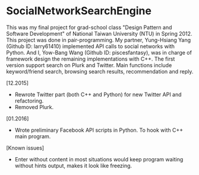 SocialNetworkSearchEngine
=========================

This was my final project for grad-school class "Design Pattern and Software Development" of National Taiwan University (NTU) in Spring 2012. This project was done in pair-programming. My partner, Yung-Hsiang Yang (Github ID: larry61410) implemented API calls to social networks with Python. And I, Yow-Bang Wang (Github ID: piscesfantasy), was in charge of framework design the remaining implementations with C++. The first version support search on Plurk and Twitter. Main functions include keyword/friend search, browsing search results, recommendation and reply.

[12.2015]
- Rewrote Twitter part (both C++ and Python) for new Twitter API and refactoring.
- Removed Plurk.

[01.2016]
- Wrote preliminary Facebook API scripts in Python. To hook with C++ main program.

[Known issues]
- Enter without content in most situations would keep program waiting without hints output, makes it look like freezing.
